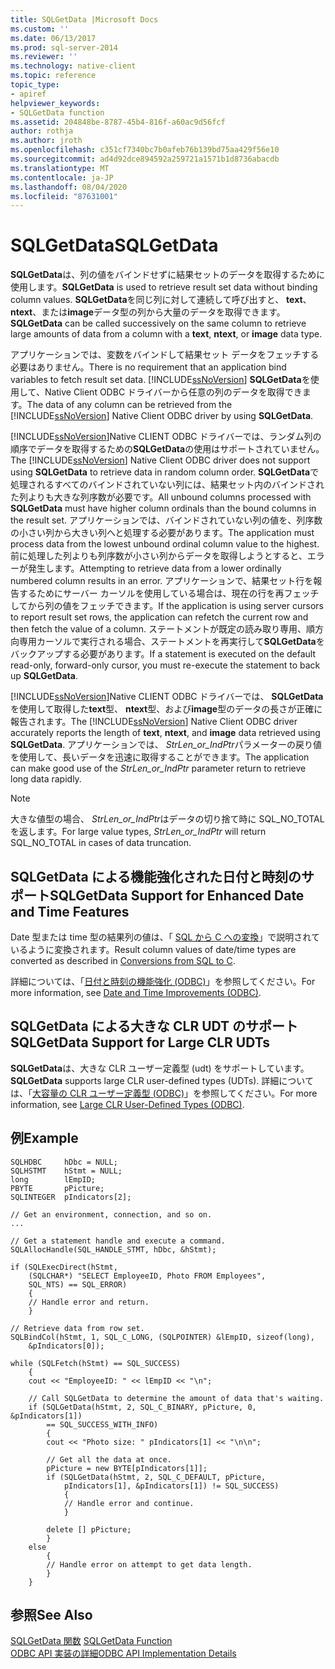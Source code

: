 ```yaml
---
title: SQLGetData |Microsoft Docs
ms.custom: ''
ms.date: 06/13/2017
ms.prod: sql-server-2014
ms.reviewer: ''
ms.technology: native-client
ms.topic: reference
topic_type:
- apiref
helpviewer_keywords:
- SQLGetData function
ms.assetid: 204848be-8787-45b4-816f-a60ac9d56fcf
author: rothja
ms.author: jroth
ms.openlocfilehash: c351cf7340bc7b0afeb76b139bd75aa429f56e10
ms.sourcegitcommit: ad4d92dce894592a259721a1571b1d8736abacdb
ms.translationtype: MT
ms.contentlocale: ja-JP
ms.lasthandoff: 08/04/2020
ms.locfileid: "87631001"
---
```

# <a name="sqlgetdata"></a><span data-ttu-id="73b51-102">SQLGetData</span><span class="sxs-lookup"><span data-stu-id="73b51-102">SQLGetData</span></span>
  <span data-ttu-id="73b51-103">**SQLGetData**は、列の値をバインドせずに結果セットのデータを取得するために使用します。</span><span class="sxs-lookup"><span data-stu-id="73b51-103">**SQLGetData** is used to retrieve result set data without binding column values.</span></span> <span data-ttu-id="73b51-104">**SQLGetData**を同じ列に対して連続して呼び出すと、 **text**、 **ntext**、または**image**データ型の列から大量のデータを取得できます。</span><span class="sxs-lookup"><span data-stu-id="73b51-104">**SQLGetData** can be called successively on the same column to retrieve large amounts of data from a column with a **text**, **ntext**, or **image** data type.</span></span>  
  
 <span data-ttu-id="73b51-105">アプリケーションでは、変数をバインドして結果セット データをフェッチする必要はありません。</span><span class="sxs-lookup"><span data-stu-id="73b51-105">There is no requirement that an application bind variables to fetch result set data.</span></span> <span data-ttu-id="73b51-106">[!INCLUDE[ssNoVersion](../../includes/ssnoversion-md.md)] **SQLGetData**を使用して、Native Client ODBC ドライバーから任意の列のデータを取得できます。</span><span class="sxs-lookup"><span data-stu-id="73b51-106">The data of any column can be retrieved from the [!INCLUDE[ssNoVersion](../../includes/ssnoversion-md.md)] Native Client ODBC driver by using **SQLGetData**.</span></span>  
  
 <span data-ttu-id="73b51-107">[!INCLUDE[ssNoVersion](../../includes/ssnoversion-md.md)]Native CLIENT ODBC ドライバーでは、ランダム列の順序でデータを取得するための**SQLGetData**の使用はサポートされていません。</span><span class="sxs-lookup"><span data-stu-id="73b51-107">The [!INCLUDE[ssNoVersion](../../includes/ssnoversion-md.md)] Native Client ODBC driver does not support using **SQLGetData** to retrieve data in random column order.</span></span> <span data-ttu-id="73b51-108">**SQLGetData**で処理されるすべてのバインドされていない列には、結果セット内のバインドされた列よりも大きな列序数が必要です。</span><span class="sxs-lookup"><span data-stu-id="73b51-108">All unbound columns processed with **SQLGetData** must have higher column ordinals than the bound columns in the result set.</span></span> <span data-ttu-id="73b51-109">アプリケーションでは、バインドされていない列の値を、列序数の小さい列から大きい列へと処理する必要があります。</span><span class="sxs-lookup"><span data-stu-id="73b51-109">The application must process data from the lowest unbound ordinal column value to the highest.</span></span> <span data-ttu-id="73b51-110">前に処理した列よりも列序数が小さい列からデータを取得しようとすると、エラーが発生します。</span><span class="sxs-lookup"><span data-stu-id="73b51-110">Attempting to retrieve data from a lower ordinally numbered column results in an error.</span></span> <span data-ttu-id="73b51-111">アプリケーションで、結果セット行を報告するためにサーバー カーソルを使用している場合は、現在の行を再フェッチしてから列の値をフェッチできます。</span><span class="sxs-lookup"><span data-stu-id="73b51-111">If the application is using server cursors to report result set rows, the application can refetch the current row and then fetch the value of a column.</span></span> <span data-ttu-id="73b51-112">ステートメントが既定の読み取り専用、順方向専用カーソルで実行される場合、ステートメントを再実行して**SQLGetData**をバックアップする必要があります。</span><span class="sxs-lookup"><span data-stu-id="73b51-112">If a statement is executed on the default read-only, forward-only cursor, you must re-execute the statement to back up **SQLGetData**.</span></span>  
  
 <span data-ttu-id="73b51-113">[!INCLUDE[ssNoVersion](../../includes/ssnoversion-md.md)]Native CLIENT ODBC ドライバーでは、 **SQLGetData**を使用して取得した**text**型、 **ntext**型、および**image**型のデータの長さが正確に報告されます。</span><span class="sxs-lookup"><span data-stu-id="73b51-113">The [!INCLUDE[ssNoVersion](../../includes/ssnoversion-md.md)] Native Client ODBC driver accurately reports the length of **text**, **ntext**, and **image** data retrieved using **SQLGetData**.</span></span> <span data-ttu-id="73b51-114">アプリケーションでは、 *StrLen_or_IndPtr*パラメーターの戻り値を使用して、長いデータを迅速に取得することができます。</span><span class="sxs-lookup"><span data-stu-id="73b51-114">The application can make good use of the *StrLen_or_IndPtr* parameter return to retrieve long data rapidly.</span></span>  
  
> [!NOTE]  
>  <span data-ttu-id="73b51-115">大きな値型の場合、 *StrLen_or_IndPtr*はデータの切り捨て時に SQL_NO_TOTAL を返します。</span><span class="sxs-lookup"><span data-stu-id="73b51-115">For large value types, *StrLen_or_IndPtr* will return SQL_NO_TOTAL in cases of data truncation.</span></span>  
  
## <a name="sqlgetdata-support-for-enhanced-date-and-time-features"></a><span data-ttu-id="73b51-116">SQLGetData による機能強化された日付と時刻のサポート</span><span class="sxs-lookup"><span data-stu-id="73b51-116">SQLGetData Support for Enhanced Date and Time Features</span></span>  
 <span data-ttu-id="73b51-117">Date 型または time 型の結果列の値は、「 [SQL から C への変換](../native-client-odbc-date-time/datetime-data-type-conversions-from-sql-to-c.md)」で説明されているように変換されます。</span><span class="sxs-lookup"><span data-stu-id="73b51-117">Result column values of date/time types are converted as described in [Conversions from SQL to C](../native-client-odbc-date-time/datetime-data-type-conversions-from-sql-to-c.md).</span></span>  
  
 <span data-ttu-id="73b51-118">詳細については、「[日付と時刻の機能強化 &#40;ODBC&#41;](../native-client-odbc-date-time/date-and-time-improvements-odbc.md)」を参照してください。</span><span class="sxs-lookup"><span data-stu-id="73b51-118">For more information, see [Date and Time Improvements &#40;ODBC&#41;](../native-client-odbc-date-time/date-and-time-improvements-odbc.md).</span></span>  
  
## <a name="sqlgetdata-support-for-large-clr-udts"></a><span data-ttu-id="73b51-119">SQLGetData による大きな CLR UDT のサポート</span><span class="sxs-lookup"><span data-stu-id="73b51-119">SQLGetData Support for Large CLR UDTs</span></span>  
 <span data-ttu-id="73b51-120">**SQLGetData**は、大きな CLR ユーザー定義型 (udt) をサポートしています。</span><span class="sxs-lookup"><span data-stu-id="73b51-120">**SQLGetData** supports large CLR user-defined types (UDTs).</span></span> <span data-ttu-id="73b51-121">詳細については、「[大容量の CLR ユーザー定義型 &#40;ODBC&#41;](../native-client/odbc/large-clr-user-defined-types-odbc.md)」を参照してください。</span><span class="sxs-lookup"><span data-stu-id="73b51-121">For more information, see [Large CLR User-Defined Types &#40;ODBC&#41;](../native-client/odbc/large-clr-user-defined-types-odbc.md).</span></span>  
  
## <a name="example"></a><span data-ttu-id="73b51-122">例</span><span class="sxs-lookup"><span data-stu-id="73b51-122">Example</span></span>  
  
```  
SQLHDBC     hDbc = NULL;  
SQLHSTMT    hStmt = NULL;  
long        lEmpID;  
PBYTE       pPicture;  
SQLINTEGER  pIndicators[2];  
  
// Get an environment, connection, and so on.  
...  
  
// Get a statement handle and execute a command.  
SQLAllocHandle(SQL_HANDLE_STMT, hDbc, &hStmt);  
  
if (SQLExecDirect(hStmt,  
    (SQLCHAR*) "SELECT EmployeeID, Photo FROM Employees",  
    SQL_NTS) == SQL_ERROR)  
    {  
    // Handle error and return.  
    }  
  
// Retrieve data from row set.  
SQLBindCol(hStmt, 1, SQL_C_LONG, (SQLPOINTER) &lEmpID, sizeof(long),  
    &pIndicators[0]);  
  
while (SQLFetch(hStmt) == SQL_SUCCESS)  
    {  
    cout << "EmployeeID: " << lEmpID << "\n";  
  
    // Call SQLGetData to determine the amount of data that's waiting.  
    if (SQLGetData(hStmt, 2, SQL_C_BINARY, pPicture, 0, &pIndicators[1])  
        == SQL_SUCCESS_WITH_INFO)  
        {  
        cout << "Photo size: " pIndicators[1] << "\n\n";  
  
        // Get all the data at once.  
        pPicture = new BYTE[pIndicators[1]];  
        if (SQLGetData(hStmt, 2, SQL_C_DEFAULT, pPicture,  
            pIndicators[1], &pIndicators[1]) != SQL_SUCCESS)  
            {  
            // Handle error and continue.  
            }  
  
        delete [] pPicture;  
        }  
    else  
        {  
        // Handle error on attempt to get data length.  
        }  
    }  
```  
  
## <a name="see-also"></a><span data-ttu-id="73b51-123">参照</span><span class="sxs-lookup"><span data-stu-id="73b51-123">See Also</span></span>  
 <span data-ttu-id="73b51-124">[SQLGetData 関数](https://go.microsoft.com/fwlink/?LinkId=59350) </span><span class="sxs-lookup"><span data-stu-id="73b51-124">[SQLGetData Function](https://go.microsoft.com/fwlink/?LinkId=59350) </span></span>  
 [<span data-ttu-id="73b51-125">ODBC API 実装の詳細</span><span class="sxs-lookup"><span data-stu-id="73b51-125">ODBC API Implementation Details</span></span>](odbc-api-implementation-details.md)  
  
  
